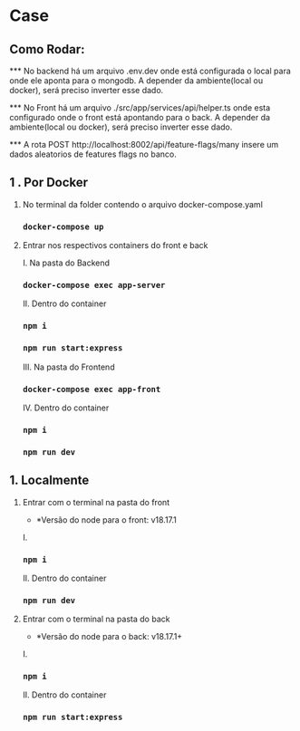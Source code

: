 # Case 

## Como Rodar: 

*** No backend há um arquivo .env.dev onde está configurada o local para onde ele aponta para o mongodb.  A depender da ambiente(local ou docker), será preciso inverter esse dado.

*** No Front há um arquivo  ./src/app/services/api/helper.ts  onde esta configurado onde o front está apontando para o back.  A depender da ambiente(local ou docker), será preciso inverter esse dado.

*** A rota POST  http://localhost:8002/api/feature-flags/many  insere um dados aleatorios de features flags no banco.


## 1 . Por Docker 
 1. No terminal da folder contendo o arquivo docker-compose.yaml 


    ### `docker-compose up`


 2. Entrar nos respectivos containers do front e back

      I. Na pasta do Backend   

      ### `docker-compose exec app-server`

      II. Dentro do container  
      
       ### `npm i `

      ### `npm run start:express`

      III. Na pasta do Frontend 

      ### `docker-compose exec app-front`

      IV. Dentro do container 
      
      ### `npm i ` 

      ### `npm run dev`


 

 ## 1. Localmente

1. Entrar com o terminal na pasta do front

   * *Versão do node para o front: v18.17.1
      
    I. 

      ### `npm i `

    II. Dentro do container  

      ### `npm run dev`

2. Entrar com o terminal na pasta do back

   * *Versão do node para o back: v18.17.1+ 
      
    I. 

      ### `npm i `

    II. Dentro do container  

      ### `npm run start:express`
